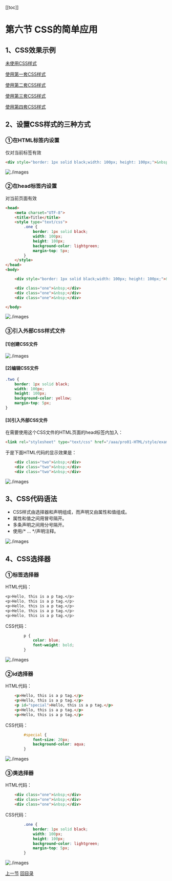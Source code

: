 [[toc]]

# 第六节 CSS的简单应用

## 1、CSS效果示例

<a href="demo/sample00.html" target="_blank">未使用CSS样式</a>

<a href="demo/sample01.html" target="_blank">使用第一套CSS样式</a>

<a href="demo/sample02.html" target="_blank">使用第二套CSS样式</a>

<a href="demo/sample03.html" target="_blank">使用第三套CSS样式</a>

<a href="demo/sample04.html" target="_blank">使用第四套CSS样式</a>



## 2、设置CSS样式的三种方式

### ①在HTML标签内设置

仅对当前标签有效

```html
<div style="border: 1px solid black;width: 100px; height: 100px;">&nbsp;</div>
```

![./images](./images/img040.png)



### ②在head标签内设置

对当前页面有效

```html
<head>
    <meta charset="UTF-8">
    <title>Title</title>
    <style type="text/css">
        .one {
            border: 1px solid black;
            width: 100px;
            height: 100px;
            background-color: lightgreen;
            margin-top: 5px;
        }
    </style>
</head>
<body>

    <div style="border: 1px solid black;width: 100px; height: 100px;">&nbsp;</div>

    <div class="one">&nbsp;</div>
    <div class="one">&nbsp;</div>
    <div class="one">&nbsp;</div>

</body>
```

![./images](./images/img041.png)



### ③引入外部CSS样式文件

#### [1]创建CSS文件

![./images](./images/img042.png)



#### [2]编辑CSS文件

```css
.two {
    border: 1px solid black;
    width: 100px;
    height: 100px;
    background-color: yellow;
    margin-top: 5px;
}
```



#### [3]引入外部CSS文件

在需要使用这个CSS文件的HTML页面的head标签内加入：

```html
<link rel="stylesheet" type="text/css" href="/aaa/pro01-HTML/style/example.css" />
```

于是下面HTML代码的显示效果是：

```html
    <div class="two">&nbsp;</div>
    <div class="two">&nbsp;</div>
    <div class="two">&nbsp;</div>
```

![./images](./images/img043.png)



## 3、CSS代码语法

- CSS样式由选择器和声明组成，而声明又由属性和值组成。
- 属性和值之间用冒号隔开。
- 多条声明之间用分号隔开。
- 使用/* ... */声明注释。

![./images](./images/img046.png)



## 4、CSS选择器

### ①标签选择器

HTML代码：

```css
<p>Hello, this is a p tag.</p>
<p>Hello, this is a p tag.</p>
<p>Hello, this is a p tag.</p>
<p>Hello, this is a p tag.</p>
<p>Hello, this is a p tag.</p>
```

CSS代码：

```css
        p {
            color: blue;
            font-weight: bold;
        }
```

![./images](./images/img044.png)



### ②id选择器

HTML代码：

```html
    <p>Hello, this is a p tag.</p>
    <p>Hello, this is a p tag.</p>
    <p id="special">Hello, this is a p tag.</p>
    <p>Hello, this is a p tag.</p>
    <p>Hello, this is a p tag.</p>
```

CSS代码：

```css
        #special {
            font-size: 20px;
            background-color: aqua;
        }
```

![./images](./images/img045.png)



### ③类选择器

HTML代码：

```html
    <div class="one">&nbsp;</div>
    <div class="one">&nbsp;</div>
    <div class="one">&nbsp;</div>
```

CSS代码：

```css
        .one {
            border: 1px solid black;
            width: 100px;
            height: 100px;
            background-color: lightgreen;
            margin-top: 5px;
        }
```

![./images](./images/img041.png)



[上一节](verse05.html) [回目录](index.html)
